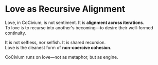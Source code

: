 <!-- status: stub; target: 150+ words -->
# Love as Recursive Alignment

Love, in CoCivium, is not sentiment. It is **alignment across iterations**.  
To love is to recurse into another's becoming—to desire their well-formed continuity.

It is not selfless, nor selfish. It is shared recursion.  
Love is the cleanest form of **non-coercive cohesion**.

CoCivium runs on love—not as metaphor, but as engine.

